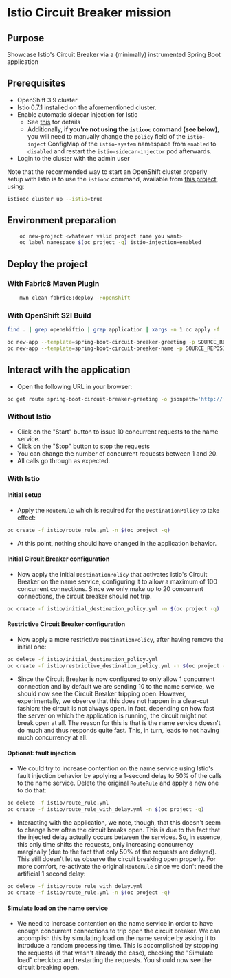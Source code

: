 # Istio Circuit Breaker mission

## Purpose

Showcase Istio's Circuit Breaker via a (minimally) instrumented Spring Boot application

## Prerequisites

- OpenShift 3.9 cluster
- Istio 0.7.1 installed on the aforementioned cluster.
- Enable automatic sidecar injection for Istio
  * See [this](https://istio.io/docs/setup/kubernetes/sidecar-injection.html) for details
  * Additionally, **if you're not using the `istiooc` command (see below)**, you will need to manually change the `policy` field
  of the `istio-inject` ConfigMap of the `istio-system` namespace from `enabled` to `disabled` and restart the
  `istio-sidecar-injector` pod afterwards.
- Login to the cluster with the admin user

Note that the recommended way to start an OpenShift cluster properly setup with Istio is to use the `istiooc` command,
available from [this project](https://github.com/openshift-istio/origin/releases/), using:

```bash
istiooc cluster up --istio=true
```

## Environment preparation

```bash
    oc new-project <whatever valid project name you want>
    oc label namespace $(oc project -q) istio-injection=enabled
```

## Deploy the project

### With Fabric8 Maven Plugin
```bash
    mvn clean fabric8:deploy -Popenshift
```

### With OpenShift S2I Build
```bash
find . | grep openshiftio | grep application | xargs -n 1 oc apply -f

oc new-app --template=spring-boot-circuit-breaker-greeting -p SOURCE_REPOSITORY_URL=https://github.com/snowdrop/spring-boot-circuit-breaker-booster  -p SOURCE_REPOSITORY_REF=with-sse -p SOURCE_REPOSITORY_DIR=name-service
oc new-app --template=spring-boot-circuit-breaker-name -p SOURCE_REPOSITORY_URL=https://github.com/snowdrop/spring-boot-circuit-breaker-booster  -p SOURCE_REPOSITORY_REF=with-sse -p SOURCE_REPOSITORY_DIR=name-service    
```

## Interact with the application

* Open the following URL in your browser:
```bash
oc get route spring-boot-circuit-breaker-greeting -o jsonpath='http://{.spec.host}{"\n"}'
```

### Without Istio

* Click on the "Start" button to issue 10 concurrent requests to the name service.
* Click on the "Stop" button to stop the requests
* You can change the number of concurrent requests between 1 and 20.
* All calls go through as expected.

### With Istio

#### Initial setup
* Apply the `RouteRule` which is required for the `DestinationPolicy` to take effect:
```bash
oc create -f istio/route_rule.yml -n $(oc project -q)
```
* At this point, nothing should have changed in the application behavior.

#### Initial Circuit Breaker configuration
* Now apply the initial `DestinationPolicy` that activates Istio's Circuit Breaker on the name service, configuring it to allow 
a maximum of 100 concurrent connections. Since we only make up to 20 concurrent connections, the circuit breaker should not trip.
```bash
oc create -f istio/initial_destination_policy.yml -n $(oc project -q)
```

#### Restrictive Circuit Breaker configuration
* Now apply a more restrictive `DestinationPolicy`, after having remove the initial one:
```bash
oc delete -f istio/initial_destination_policy.yml
oc create -f istio/restrictive_destination_policy.yml -n $(oc project -q)
```

* Since the Circuit Breaker is now configured to only allow 1 concurrent connection and by default we are sending 10 to the name
service, we should now see the Circuit Breaker tripping open. However, experimentally, we observe that this does not happen in 
a clear-cut fashion: the circuit is not always open. In fact, depending on how fast the server on which the application is
running, the circuit might not break open at all. The reason for this is that is the name service doesn't do much and thus 
responds quite fast. This, in turn, leads to not having much concurrency at all.

#### Optional: fault injection 

* We could try to increase contention on the name service using Istio's fault injection behavior by applying a 1-second 
delay to 50% of the calls to the name service. Delete the original `RouteRule` and apply a new one to do that:
```bash
oc delete -f istio/route_rule.yml
oc create -f istio/route_rule_with_delay.yml -n $(oc project -q)
```

* Interacting with the application, we note, though, that this doesn't seem to change how often the circuit breaks open. This is
due to the fact that the injected delay actually occurs between the services. So, in essence, this only time shifts the requests,
only increasing concurrency marginally (due to the fact that only 50% of the requests are delayed). This still doesn't let us
observe the circuit breaking open properly. For more comfort, re-activate the original `RouteRule` since we don't need
the artificial 1 second delay:
```bash
oc delete -f istio/route_rule_with_delay.yml
oc create -f istio/route_rule.yml -n $(oc project -q)
```

#### Simulate load on the name service

* We need to increase contention on the name service in order to have enough concurrent connections to trip open the circuit
breaker. We can accomplish this by simulating load on the name service by asking it to introduce a random processing time. This
is accomplished by stopping the requests (if that wasn't already the case), checking the "Simulate load" checkbox and restarting
the requests. You should now see the circuit breaking open.